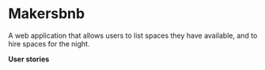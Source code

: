 # Makersbnb
A web application that allows users to list spaces they have available, and to hire spaces for the night.


**User stories**
```
```
